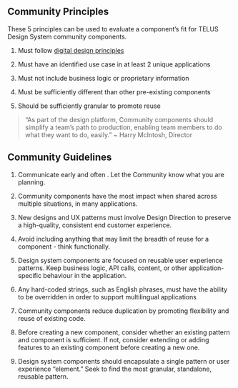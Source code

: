 ## Community Principles

These 5 principles can be used to evaluate a component’s fit for TELUS Design System community components.

1. Must follow [digital design principles](https://tds.telus.com/design/principles.html)

2. Must have an identified use case in at least 2 unique applications

3. Must not include business logic or proprietary information

4. Must be sufficiently different than other pre-existing components

5. Should be sufficiently granular to promote reuse

  

> “As part of the design platform, Community components should simplify a team’s path to production, enabling team members to do what they want to do, easily.” ~ Harry McIntosh, Director

## Community Guidelines



1. Communicate early and often . Let the Community know what you are planning.

2. Community components have the most impact when shared across multiple situations, in many applications.

3. New designs and UX patterns must involve Design Direction to preserve a high-quality, consistent end customer experience.

4. Avoid including anything that may limit the breadth of reuse for a component - think functionally.

5. Design system components are focused on reusable user experience patterns. Keep business logic, API calls, content, or other application-specific behaviour in the application.

6. Any hard-coded strings, such as English phrases, must have the ability to be overridden in order to support multilingual applications

7. Community components reduce duplication by promoting flexibility and reuse of existing code.

8. Before creating a new component, consider whether an existing pattern and component is sufficient. If not, consider extending or adding features to an existing component before creating a new one.

8. Design system components should encapsulate a single pattern or user experience “element.” Seek to find the most granular, standalone, reusable pattern.
